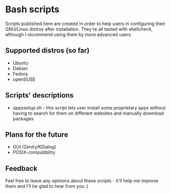 # Bash scripts

Scripts published here are created in order to help users in configuring their GNU/Linux distros after installation. They're all tested with shellcheck, although I recommend using them by more advanced users.

## Supported distros (so far)
* Ubuntu
* Debian
* Fedora
* openSUSE

## Scripts' descriptions
* *appssetup.sh* - this script lets user install some proprietary apps without having to search for them on different websites and manually download packages

## Plans for the future
* GUI (Zenity/KDialog)
* POSIX-compatibility

## Feedback
Feel free to leave any opinions about these scripts - it'll help me improve them and I'll be glad to hear from you :)
